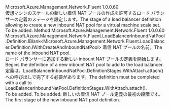 <Type Name="IWithInboundNatPool" FullName="Microsoft.Azure.Management.Network.Fluent.LoadBalancer.Definition.IWithInboundNatPool">
  <TypeSignature Language="C#" Value="public interface IWithInboundNatPool" />
  <TypeSignature Language="ILAsm" Value=".class public interface auto ansi abstract IWithInboundNatPool" />
  <TypeSignature Language="DocId" Value="T:Microsoft.Azure.Management.Network.Fluent.LoadBalancer.Definition.IWithInboundNatPool" />
  <TypeSignature Language="VB.NET" Value="Public Interface IWithInboundNatPool" />
  <TypeSignature Language="F#" Value="type IWithInboundNatPool = interface" />
  <AssemblyInfo>
    <AssemblyName>Microsoft.Azure.Management.Network.Fluent</AssemblyName>
    <AssemblyVersion>1.0.0.60</AssemblyVersion>
  </AssemblyInfo>
  <Interfaces />
  <Docs>
    <summary>
            <span data-ttu-id="79fa5-101">仮想マシンのスケールの新しい着信 NAT プールの作成を許可するロード バランサーの定義のステージを設定します。</span><span class="sxs-lookup"><span data-stu-id="79fa5-101">The stage of a load balancer definition allowing to create a new inbound NAT pool for a virtual machine scale set.</span></span>
            </summary>
    <remarks>To be added.</remarks>
  </Docs>
  <Members>
    <Member MemberName="DefineInboundNatPool">
      <MemberSignature Language="C#" Value="public Microsoft.Azure.Management.Network.Fluent.LoadBalancerInboundNatPool.Definition.IBlank&lt;Microsoft.Azure.Management.Network.Fluent.LoadBalancer.Definition.IWithCreateAndInboundNatPool&gt; DefineInboundNatPool (string name);" />
      <MemberSignature Language="ILAsm" Value=".method public hidebysig newslot virtual instance class Microsoft.Azure.Management.Network.Fluent.LoadBalancerInboundNatPool.Definition.IBlank`1&lt;class Microsoft.Azure.Management.Network.Fluent.LoadBalancer.Definition.IWithCreateAndInboundNatPool&gt; DefineInboundNatPool(string name) cil managed" />
      <MemberSignature Language="DocId" Value="M:Microsoft.Azure.Management.Network.Fluent.LoadBalancer.Definition.IWithInboundNatPool.DefineInboundNatPool(System.String)" />
      <MemberSignature Language="VB.NET" Value="Public Function DefineInboundNatPool (name As String) As IBlank(Of IWithCreateAndInboundNatPool)" />
      <MemberSignature Language="F#" Value="abstract member DefineInboundNatPool : string -&gt; Microsoft.Azure.Management.Network.Fluent.LoadBalancerInboundNatPool.Definition.IBlank&lt;Microsoft.Azure.Management.Network.Fluent.LoadBalancer.Definition.IWithCreateAndInboundNatPool&gt;" Usage="iWithInboundNatPool.DefineInboundNatPool name" />
      <MemberType>Method</MemberType>
      <AssemblyInfo>
        <AssemblyName>Microsoft.Azure.Management.Network.Fluent</AssemblyName>
        <AssemblyVersion>1.0.0.60</AssemblyVersion>
      </AssemblyInfo>
      <ReturnValue>
        <ReturnType>Microsoft.Azure.Management.Network.Fluent.LoadBalancerInboundNatPool.Definition.IBlank&lt;Microsoft.Azure.Management.Network.Fluent.LoadBalancer.Definition.IWithCreateAndInboundNatPool&gt;</ReturnType>
      </ReturnValue>
      <Parameters>
        <Parameter Name="name" Type="System.String" />
      </Parameters>
      <Docs>
        <param name="name"><span data-ttu-id="79fa5-102">着信 NAT プールの名前。</span><span class="sxs-lookup"><span data-stu-id="79fa5-102">The name of the inbound NAT pool.</span></span></param>
        <summary>
            <span data-ttu-id="79fa5-103">ロード バランサーに追加する新しい inbount NAT プールの定義を開始します。</span><span class="sxs-lookup"><span data-stu-id="79fa5-103">Begins the definition of a new inbount NAT pool to add to the load balancer.</span></span>
            <span data-ttu-id="79fa5-104">定義は、LoadBalancerInboundNatPool.DefinitionStages.WithAttach.attach() への呼び出しで完了する必要があります。</span><span class="sxs-lookup"><span data-stu-id="79fa5-104">The definition must be completed with a call to  LoadBalancerInboundNatPool.DefinitionStages.WithAttach.attach().</span></span>
            </summary>
        <returns>To be added.</returns>
        <remarks>To be added.</remarks>
        <return><span data-ttu-id="79fa5-105">新しいの着信 NAT プール定義の最初の段階です。</span><span class="sxs-lookup"><span data-stu-id="79fa5-105">The first stage of the new inbound NAT pool definition.</span></span></return>
      </Docs>
    </Member>
  </Members>
</Type>